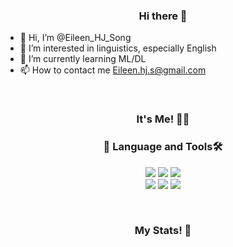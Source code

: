 

<h3 align="center"> Hi there 👋</h3>


- 👋 Hi, I’m @Eileen_HJ_Song
- 👀 I’m interested in linguistics, especially English
- 🌱 I’m currently learning ML/DL
- 📫 How to contact me Eileen.hj.s@gmail.com


</br>
  <h3 align="center">It's Me! 🙋‍♂️</h3>
  <p align="center">
 


  <h3 align="center">🧰 Language and Tools🛠</h3>
<p align="center">
  <img src="https://img.shields.io/badge/JavaScript-F7DF1E?style=flat-square&logo=JavaScript&logoColor=black"/>
  <img src="https://img.shields.io/badge/TypeScript-007ACC?style=flat-square&logo=TypeScript&logoColor=white"/>
  <img src="https://img.shields.io/badge/Java-007396?style=flat-square&logo=Java&logoColor=white"/>
  </br>
  <img src="https://img.shields.io/badge/Git-F05032?style=flat-square&logo=Git&logoColor=white"/>
  <img src="https://img.shields.io/badge/GitHub-181717?style=flat-square&logo=GitHub&logoColor=white"/>
  <img src="https://img.shields.io/badge/GitHub_Actions-2088FF?style=flat-square&logo=GitHub-Actions&logoColor=white"/>
  </br>

</p>

</br>

  <h3 align="center">My Stats! 🍭</h3>




</br>
<!---
EileenSong/EileenSong is a ✨ special ✨ repository because its `README.md` (this file) appears on your GitHub profile.
You can click the Preview link to take a look at your changes.
--->

